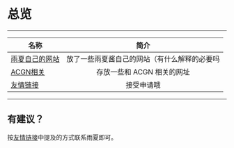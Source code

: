 # 总览
---
| 名称 | 简介 |
| ------------- | :-----------: | 
| [雨夏自己的网站](rainsummer.md) |  放了一些雨夏酱自己的网站（有什么解释的必要吗 |
| [ACGN相关](acgn.md)  | 存放一些和 ACGN 相关的网址 |
| [友情链接](friendship.md)  | 接受申请哦 |
---
## 有建议？
按[友情链接](friendship.md)中提及的方式联系雨夏即可。